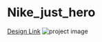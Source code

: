 # Nike_just_hero
[Design Link](https://www.figma.com/file/zxVBWY7JV6nNPg8nzXuJCs/Learn-React-with-10-Projects-(Copy)?type=design&node-id=0%3A1&mode=dev)
![project image](https://i.ibb.co/DMPVhXk/Product-Page.png)

